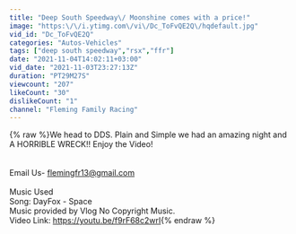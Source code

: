 ```yaml
---
title: "Deep South Speedway\/ Moonshine comes with a price!"
image: "https:\/\/i.ytimg.com\/vi\/Dc_ToFvQE2Q\/hqdefault.jpg"
vid_id: "Dc_ToFvQE2Q"
categories: "Autos-Vehicles"
tags: ["deep south speedway","rsx","ffr"]
date: "2021-11-04T14:02:11+03:00"
vid_date: "2021-11-03T23:27:13Z"
duration: "PT29M27S"
viewcount: "207"
likeCount: "30"
dislikeCount: "1"
channel: "Fleming Family Racing"
---
```

{% raw %}We head to DDS. Plain and Simple we had an amazing night and A HORRIBLE WRECK!! Enjoy the Video!<br /><br /><br />Email Us- flemingfr13@gmail.com<br /><br />Music Used <br />Song: DayFox - Space<br />Music provided by Vlog No Copyright Music.<br />Video Link: <a rel="nofollow" target="blank" href="https://youtu.be/f9rF68c2wrI">https://youtu.be/f9rF68c2wrI</a>{% endraw %}
